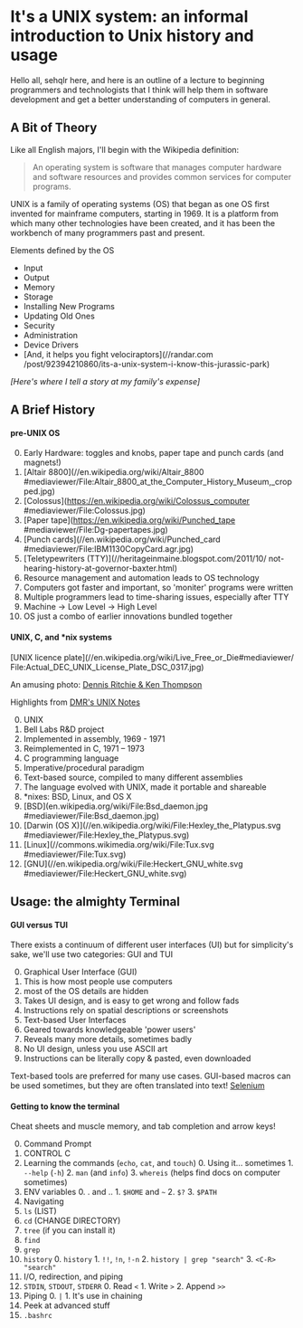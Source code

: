 # It's a UNIX system: an informal introduction to Unix history and usage

Hello all, sehqlr here, and here is an outline of a lecture to beginning
programmers and technologists that I think will help them in software
development and get a better understanding of computers in general.

## A Bit of Theory

Like all English majors, I'll begin with the Wikipedia definition:
>An operating system is software that manages computer hardware and software
>resources and provides common services for computer programs.

UNIX is a family of operating systems (OS) that began as one OS first invented
for mainframe computers, starting in 1969.
It is a platform from which many other technologies have been created,
and it has been the workbench of many programmers past and present.

Elements defined by the OS
* Input
* Output
* Memory
* Storage
* Installing New Programs
* Updating Old Ones
* Security
* Administration
* Device Drivers
* [And, it helps you fight velociraptors](//randar.com
/post/92394210860/its-a-unix-system-i-know-this-jurassic-park)

*[Here's where I tell a story at my family's expense]*

## A Brief History

#### pre-UNIX OS

0. Early Hardware: toggles and knobs, paper tape and punch cards (and magnets!)
  0. [Altair 8800](//en.wikipedia.org/wiki/Altair_8800
     #mediaviewer/File:Altair_8800_at_the_Computer_History_Museum,_cropped.jpg)
  1. [Colossus](https://en.wikipedia.org/wiki/Colossus_computer
     #mediaviewer/File:Colossus.jpg)
  2. [Paper tape](https://en.wikipedia.org/wiki/Punched_tape
     #mediaviewer/File:Dg-papertapes.jpg)
  3. [Punch cards](//en.wikipedia.org/wiki/Punched_card
     #mediaviewer/File:IBM1130CopyCard.agr.jpg)
  4. [Teletypewriters (TTY)](//heritageinmaine.blogspot.com/2011/10/
     not-hearing-history-at-governor-baxter.html)
1. Resource management and automation leads to OS technology
  0. Computers got faster and important, so 'moniter' programs were written
  1. Multiple programmers lead to time-sharing issues, especially after TTY
  2. Machine -> Low Level -> High Level
  3. OS just a combo of earlier innovations bundled together

#### UNIX, C, and \*nix systems

[UNIX licence plate](//en.wikipedia.org/wiki/Live_Free_or_Die#mediaviewer/
File:Actual_DEC_UNIX_License_Plate_DSC_0317.jpg)

An amusing photo:
[Dennis Ritchie & Ken Thompson](//cm.bell-labs.com/cm/cs/who/dmr/picture.html)

Highlights from [DMR's UNIX Notes](//cm.bell-labs.com/cm/cs/who/dmr/notes.html)

0. UNIX
  0. Bell Labs R&D project
  1. Implemented in assembly, 1969 - 1971
  2. Reimplemented in C, 1971 – 1973
1. C programming language
  0. Imperative/procedural paradigm
  1. Text-based source, compiled to many different assemblies
  2. The language evolved with UNIX, made it portable and shareable
2. \*nixes: BSD, Linux, and OS X
  0. [BSD](en.wikipedia.org/wiki/File:Bsd_daemon.jpg
     #mediaviewer/File:Bsd_daemon.jpg)
  1. [Darwin (OS X)](//en.wikipedia.org/wiki/File:Hexley_the_Platypus.svg
     #mediaviewer/File:Hexley_the_Platypus.svg)
  2. [Linux](//commons.wikimedia.org/wiki/File:Tux.svg
     #mediaviewer/File:Tux.svg)
  3. [GNU](//en.wikipedia.org/wiki/File:Heckert_GNU_white.svg
     #mediaviewer/File:Heckert_GNU_white.svg)

## Usage: the almighty Terminal

#### GUI versus TUI

There exists a continuum of different user interfaces (UI)
but for simplicity's sake, we'll use two categories: GUI and TUI

0. Graphical User Interface (GUI)
  0. This is how most people use computers
  1. most of the OS details are hidden
  2. Takes UI design, and is easy to get wrong and follow fads
  3. Instructions rely on spatial descriptions or screenshots
1. Text-based User Interfaces
  0. Geared towards knowledgeable 'power users'
  1. Reveals many more details, sometimes badly
  2. No UI design, unless you use ASCII art
  3. Instructions can be literally copy & pasted, even downloaded

Text-based tools are preferred for many use cases. GUI-based macros
can be used sometimes, but they are often translated into text!
[Selenium](//www.seleniumhq.org/)

#### Getting to know the terminal

Cheat sheets and muscle memory, and tab completion and arrow keys!

0. Command Prompt
  0. CONTROL C
  1. Learning the commands (`echo`, `cat`, and `touch`)
    0. Using it... sometimes
    1. `--help` (`-h`)
    2. `man` (and `info`)
    3. `whereis` (helps find docs on computer sometimes)
  2. ENV variables
    0. . and ..
    1. `$HOME` and `~`
    2. `$?`
    3. `$PATH`
1. Navigating
  1. `ls` (LIST)
  2. `cd` (CHANGE DIRECTORY)
  3. `tree` (if you can install it)
  4. `find`
  5. `grep`
  6. `history`
    0. `history`
    1. `!!`, `!n`, `!-n`
    2. `history | grep "search"`
    3. `<C-R> "search"`
2. I/O, redirection, and piping
  0. `STDIN`, `STDOUT`, `STDERR`
    0. Read `<`
    1. Write `>`
    2. Append `>>`
  1. Piping
    0. `|`
    1. It's use in chaining
3. Peek at advanced stuff
  0. `.bashrc`
